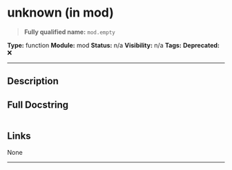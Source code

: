 # unknown (in mod)
> **Fully qualified name:** `mod.empty`

**Type:** function
**Module:** mod
**Status:** n/a
**Visibility:** n/a
**Tags:** 
**Deprecated:** ❌

---

## Description


## Full Docstring
```

```

## Links
None

---
